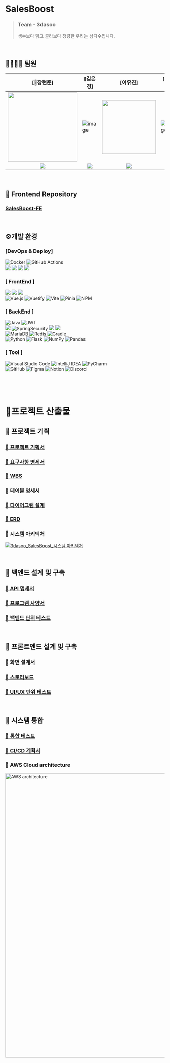 # SalesBoost

> ### Team - 3dasoo
> 생수보다 맑고 콜라보다 청량한 우리는 삼다수입니다.
<br>

## 👨‍👩‍👧‍👦 팀원

[👑장현준]|[김은경]|[이유진]|[이지정]|[정수진]|[최규범]
|------|------|------|------------------|--------------------|------|
| <img src="https://github.com/user-attachments/assets/c328d365-d8c9-4a92-8bca-8dcf0c6a9875" width="220px"/> | ![image](https://github.com/user-attachments/assets/9ee4a459-7e61-494f-8c1b-63255c2526cb)| <img src="https://github.com/user-attachments/assets/1d0e2732-8faf-4c30-8789-0299bb178fb6" width="170px"/> | ![image](https://github.com/user-attachments/assets/f131ae95-f7a7-4de5-8708-88e66c5cfe80)| ![image](https://github.com/user-attachments/assets/68cdaaf2-67c0-4976-9335-d2d94e88f91b) | ![image](https://github.com/user-attachments/assets/15a8f0f0-f74d-428e-a77a-e7718c8dd25c)
|<div align="center">[<img src="https://img.shields.io/badge/github-181717?style=for-the-badge&logo=github&logoColor=white">](https://github.com/mabem95)</div>| <div align="center">[<img src="https://img.shields.io/badge/github-181717?style=for-the-badge&logo=github&logoColor=white">](https://github.com/kuk329)</div> | <div align="center">[<img src="https://img.shields.io/badge/github-181717?style=for-the-badge&logo=github&logoColor=white">](https://github.com/uzz99)</div> | <div align="center">[<img src="https://img.shields.io/badge/github-181717?style=for-the-badge&logo=github&logoColor=white">](https://github.com/leejijung)</div> | <div align="center">[<img src="https://img.shields.io/badge/github-181717?style=for-the-badge&logo=github&logoColor=white">](https://github.com/Sujina2024)</div> | <div align="center">[<img src="https://img.shields.io/badge/github-181717?style=for-the-badge&logo=github&logoColor=white">](https://github.com/jason-gb)</div> |

<br>

## 🔗 Frontend Repository 

### [SalesBoost-FE](https://github.com/beyond-sw-camp/be08-fin-3Dasoo-SalesBoost-FE)

<br>

## ⚙개발 환경

### [DevOps & Deploy]
<p>
<img src="https://img.shields.io/badge/docker-%230db7ed.svg?style=for-the-badge&logo=docker&logoColor=white" alt="Docker">
<img src="https://img.shields.io/badge/github%20actions-%232671E5.svg?style=for-the-badge&logo=githubactions&logoColor=white" alt="GitHub Actions">
<br>
<img src="https://img.shields.io/badge/amazon%20ec2-FF9900?style=for-the-badge&logo=amazonec2&logoColor=white">
<img src="https://img.shields.io/badge/amazon%20s3-569A31?style=for-the-badge&logo=amazons3&logoColor=white">
<img src="https://img.shields.io/badge/amazon%20rds-527FFF?style=for-the-badge&logo=amazonrds&logoColor=white">
<img src="https://img.shields.io/badge/amazonroute%2053-8C4FFF?style=for-the-badge&logo=amazonroute53&logoColor=white">
</p>

### [ FrontEnd ]
<p>
<img src="https://img.shields.io/badge/javascript-F7DF1E?style=for-the-badge&logo=javascript&logoColor=black"> 
<img src="https://img.shields.io/badge/html5-E34F26?style=for-the-badge&logo=html&logoColor=white"> 
<img src="https://img.shields.io/badge/css-1572B6?style=for-the-badge&logo=css3&logoColor=white">  
<br>
<img src="https://img.shields.io/badge/vue.js-%2335495e.svg?style=for-the-badge&logo=vuedotjs&logoColor=%234FC08D" alt="Vue.js">
<img src="https://img.shields.io/badge/Vuetify-1867C0?style=for-the-badge&logo=vuetify&logoColor=AEDDFF" alt="Vuetify">
<img src="https://img.shields.io/badge/vite-%23646CFF.svg?style=for-the-badge&logo=vite&logoColor=white" alt="Vite">
<img src="https://img.shields.io/badge/Pinia-F0B90B?style=for-the-badge&logo=vue.js&logoColor=white" alt="Pinia">
<img src="https://img.shields.io/badge/NPM-%23CB3837.svg?style=for-the-badge&logo=npm&logoColor=white" alt="NPM">
</p>

### [ BackEnd ]

<p>
<img alt="Java" src="https://img.shields.io/badge/Java-ED8B00?style=for-the-badge&logo=openjdk&logoColor=white"/> 
<img src="https://img.shields.io/badge/JWT-black?style=for-the-badge&logo=jsonwebtokens&logoColor=white" alt="JWT">
<br>
<img src="https://img.shields.io/badge/springboot-6DB33F?style=for-the-badge&logo=springboot&logoColor=white"/> 
<img src="https://img.shields.io/badge/SpringSecurity-6DB33F?style=for-the-badge&logo=springsecurity&logoColor=white" alt="SpringSecurity">
<img src="https://img.shields.io/badge/springdatajpa-6DB33F?style=for-the-badge&logo=&logoColor=white">
<img src="https://img.shields.io/badge/querydsl-0769AD?style=for-the-badge&logo=&logoColor=white">
<br>
<img src="https://img.shields.io/badge/MariaDB-003545?style=for-the-badge&logo=mariadb&logoColor=white" alt="MariaDB">
<img src="https://img.shields.io/badge/redis-%23DD0031.svg?style=for-the-badge&logo=redis&logoColor=white" alt="Redis">
<img src="https://img.shields.io/badge/Gradle-02303A.svg?style=for-the-badge&logo=Gradle&logoColor=white" alt="Gradle">
<br>
<img src="https://img.shields.io/badge/python-3670A0?style=for-the-badge&logo=python&logoColor=ffdd54" alt="Python">
<img src="https://img.shields.io/badge/flask-%23000.svg?style=for-the-badge&logo=flask&logoColor=white" alt="Flask">
<img src="https://img.shields.io/badge/numpy-%23013243.svg?style=for-the-badge&logo=numpy&logoColor=white" alt="NumPy">
<img src="https://img.shields.io/badge/pandas-%23150458.svg?style=for-the-badge&logo=pandas&logoColor=white" alt="Pandas">
</p>

### [ Tool ]

<p>
<img src="https://img.shields.io/badge/Visual%20Studio%20Code-0078d7.svg?style=for-the-badge&logo=visual-studio-code&logoColor=white" alt="Visual Studio Code">
<img src="https://img.shields.io/badge/IntelliJ%20IDEA-000000?style=for-the-badge&logo=intellij%20idea&logoColor=white" alt="IntelliJ IDEA">
<img src="https://img.shields.io/badge/pycharm-143?style=for-the-badge&logo=pycharm&logoColor=black&color=black&labelColor=green" alt="PyCharm">
<br>
<img src="https://img.shields.io/badge/github-181717?style=for-the-badge&logo=github&logoColor=white" alt="GitHub">
<img src="https://img.shields.io/badge/figma-F24E1E?style=for-the-badge&logo=figma&logoColor=white" alt="Figma">
<img src="https://img.shields.io/badge/Notion-%23000000.svg?style=for-the-badge&logo=notion&logoColor=white" alt="Notion">
<img src="https://img.shields.io/badge/Discord-%235865F2.svg?style=for-the-badge&logo=discord&logoColor=white" alt="Discord">
</p>

<br>
<br>
<br>

# 📌프로젝트 산출물 

## 📁 프로젝트 기획

### [📑 프로젝트 기획서](https://docs.google.com/document/d/1IpyjdOOXZtkgmDbQShzoEU3lGTpq-9S5jJ4wXlx_if4/edit?usp=sharing)


### [📑 요구사항 명세서](https://docs.google.com/spreadsheets/d/19Nf7w0QSlVX1VOPbxbSS61pFMHorlVDw/edit?gid=1603470472#gid=1603470472)


### [📆 WBS](https://docs.google.com/spreadsheets/d/19Nf7w0QSlVX1VOPbxbSS61pFMHorlVDw/edit?gid=720221451#gid=720221451)


### [📑 테이블 명세서](https://docs.google.com/spreadsheets/d/19Nf7w0QSlVX1VOPbxbSS61pFMHorlVDw/edit?gid=77757089#gid=77757089)

### [📑 다이어그램 설계 ](https://drive.google.com/file/d/1sa3nzAjRnVlWn3rbHa3fBf4TlaeV7v7y/view)


### [📑 ERD](https://www.erdcloud.com/d/PHYe2XTF67MMkxSL9)

### 📑 시스템 아키텍처

[![3dasoo_SalesBoost_시스템 아키텍처](https://github.com/user-attachments/assets/80c448e3-716e-462f-bcbc-78bd9ca8a77c)](https://www.figma.com/design/3eVoEOIHFVwVvohUklm3Zy/3dsaoo?node-id=1-2)

<br>

## 📁 백엔드 설계 및 구축

### [📑 API 명세서](https://windy-trail-270.notion.site/API-05d395dcad3a4de6a9f1c05e352eeee9?pvs=4)

### [📑 프로그램 사양서](https://www.notion.so/127a0be8a371805a912ce4bc85ddef3d?pvs=97#12aa0be8a37180a2a885d6b4e65b870c)

### [💯 백엔드 단위 테스트 ](https://docs.google.com/spreadsheets/d/19Nf7w0QSlVX1VOPbxbSS61pFMHorlVDw/edit?gid=662038167#gid=662038167&range=A1) 



<br>

## 📁 프론트엔드 설계 및 구축

### [🎨 화면 설계서](https://www.figma.com/design/3eVoEOIHFVwVvohUklm3Zy/3dsaoo?node-id=0-1)

### [🎨 스토리보드](https://docs.google.com/spreadsheets/d/19Nf7w0QSlVX1VOPbxbSS61pFMHorlVDw/edit?gid=2104583298#gid=2104583298&range=A1)

### [💯 UI/UX 단위 테스트 ](https://docs.google.com/spreadsheets/d/19Nf7w0QSlVX1VOPbxbSS61pFMHorlVDw/edit?gid=696265026#gid=696265026&range=A1)

<br>

## 📁 시스템 통합

### [💯 통합 테스트](https://www.notion.so/127a0be8a371805a912ce4bc85ddef3d)
### [🔄 CI/CD 계획서](https://windy-trail-270.notion.site/CI-CD-bc4e2c01a878459bb89c5a9f8ee425c0?pvs=4)
### 📑 AWS Cloud architecture
<img width="900" alt="AWS architecture" src="https://github.com/user-attachments/assets/d6e8c869-3e8e-490e-aa37-3b90220f1b5c">


<br>

